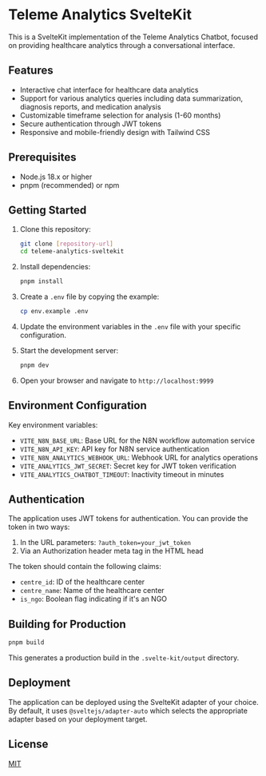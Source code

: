 # Teleme Analytics SvelteKit

This is a SvelteKit implementation of the Teleme Analytics Chatbot, focused on providing healthcare analytics through a conversational interface.

## Features

- Interactive chat interface for healthcare data analytics
- Support for various analytics queries including data summarization, diagnosis reports, and medication analysis
- Customizable timeframe selection for analysis (1-60 months)
- Secure authentication through JWT tokens
- Responsive and mobile-friendly design with Tailwind CSS

## Prerequisites

- Node.js 18.x or higher
- pnpm (recommended) or npm

## Getting Started

1. Clone this repository:

   ```bash
   git clone [repository-url]
   cd teleme-analytics-sveltekit
   ```

2. Install dependencies:

   ```bash
   pnpm install
   ```

3. Create a `.env` file by copying the example:

   ```bash
   cp env.example .env
   ```

4. Update the environment variables in the `.env` file with your specific configuration.

5. Start the development server:

   ```bash
   pnpm dev
   ```

6. Open your browser and navigate to `http://localhost:9999`

## Environment Configuration

Key environment variables:

- `VITE_N8N_BASE_URL`: Base URL for the N8N workflow automation service
- `VITE_N8N_API_KEY`: API key for N8N service authentication
- `VITE_N8N_ANALYTICS_WEBHOOK_URL`: Webhook URL for analytics operations
- `VITE_ANALYTICS_JWT_SECRET`: Secret key for JWT token verification
- `VITE_ANALYTICS_CHATBOT_TIMEOUT`: Inactivity timeout in minutes

## Authentication

The application uses JWT tokens for authentication. You can provide the token in two ways:

1. In the URL parameters: `?auth_token=your_jwt_token`
2. Via an Authorization header meta tag in the HTML head

The token should contain the following claims:

- `centre_id`: ID of the healthcare center
- `centre_name`: Name of the healthcare center
- `is_ngo`: Boolean flag indicating if it's an NGO

## Building for Production

```bash
pnpm build
```

This generates a production build in the `.svelte-kit/output` directory.

## Deployment

The application can be deployed using the SvelteKit adapter of your choice. By default, it uses `@sveltejs/adapter-auto` which selects the appropriate adapter based on your deployment target.

## License

[MIT](LICENSE)
